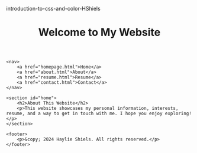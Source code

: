 introduction-to-css-and-color-HShiels

<!DOCTYPE html>
<html lang="en">
<head>
    <meta charset="UTF-8">
    <meta name="viewport" content="width=device-width, initial-scale=1.0">
    <title>Welcome to My Website</title>
    <link rel="stylesheet" href="styles.css">
</head>
<body class="homepage">
    <header>
        <h1>Welcome to My Website</h1>
    </header>
    
    <nav>
        <a href="homepage.html">Home</a>
        <a href="about.html">About</a>
        <a href="resume.html">Resume</a>
        <a href="contact.html">Contact</a>
    </nav>    

    <section id="home">
        <h2>About This Website</h2>
        <p>This website showcases my personal information, interests, resume, and a way to get in touch with me. I hope you enjoy exploring!</p>
    </section>

    <footer>
        <p>&copy; 2024 Haylie Shiels. All rights reserved.</p>
    </footer>
</body>
</html>
